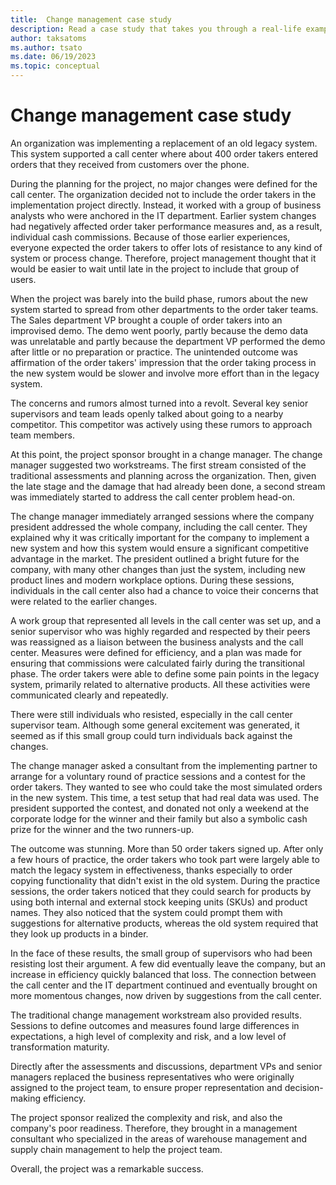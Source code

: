 ```yaml
---
title:  Change management case study
description: Read a case study that takes you through a real-life example of how one Dynamics 365 customer approached change management.
author: taksatoms
ms.author: tsato
ms.date: 06/19/2023
ms.topic: conceptual
---
```


# Change management case study

An organization was implementing a replacement of an old legacy system. This system supported a call center where about 400 order takers entered orders that they received from customers over the phone.

During the planning for the project, no major changes were defined for the call center. The organization decided not to include the order takers in the implementation project directly. Instead, it worked with a group of business analysts who were anchored in the IT department. Earlier system changes had negatively affected order taker performance measures and, as a result, individual cash commissions. Because of those earlier experiences, everyone expected the order takers to offer lots of resistance to any kind of system or process change. Therefore, project management thought that it would be easier to wait until late in the project to include that group of users.

When the project was barely into the build phase, rumors about the new system started to spread from other departments to the order taker teams. The Sales department VP brought a couple of order takers into an improvised demo. The demo went poorly, partly because the demo data was unrelatable and partly because the department VP performed the demo after little or no preparation or practice. The unintended outcome was affirmation of the order takers' impression that the order taking process in the new system would be slower and involve more effort than in the legacy system.

The concerns and rumors almost turned into a revolt. Several key senior supervisors and team leads openly talked about going to a nearby competitor. This competitor was actively using these rumors to approach team members.

At this point, the project sponsor brought in a change manager. The change manager suggested two workstreams. The first stream consisted of the traditional assessments and planning across the organization. Then, given the late stage and the damage that had already been done, a second stream was immediately started to address the call center problem head-on.

The change manager immediately arranged sessions where the company president addressed the whole company, including the call center. They explained why it was critically important for the company to implement a new system and how this system would ensure a significant competitive advantage in the market. The president outlined a bright future for the company, with many other changes than just the system, including new product lines and modern workplace options. During these sessions, individuals in the call center also had a chance to voice their concerns that were related to the earlier changes.

A work group that represented all levels in the call center was set up, and a senior supervisor who was highly regarded and respected by their peers was reassigned as a liaison between the business analysts and the call center. Measures were defined for efficiency, and a plan was made for ensuring that commissions were calculated fairly during the transitional phase. The order takers were able to define some pain points in the legacy system, primarily related to alternative products. All these activities were communicated clearly and repeatedly.

There were still individuals who resisted, especially in the call center supervisor team. Although some general excitement was generated, it seemed as if this small group could turn individuals back against the changes.

The change manager asked a consultant from the implementing partner to arrange for a voluntary round of practice sessions and a contest for the order takers. They wanted to see who could take the most simulated orders in the new system. This time, a test setup that had real data was used. The president supported the contest, and donated not only a weekend at the corporate lodge for the winner and their family but also a symbolic cash prize for the winner and the two runners-up.

The outcome was stunning. More than 50 order takers signed up. After only a few hours of practice, the order takers who took part were largely able to match the legacy system in effectiveness, thanks especially to order copying functionality that didn't exist in the old system. During the practice sessions, the order takers noticed that they could search for products by using both internal and external stock keeping units (SKUs) and product names. They also noticed that the system could prompt them with suggestions for alternative products, whereas the old system required that they look up products in a binder.

In the face of these results, the small group of supervisors who had been resisting lost their argument. A few did eventually leave the company, but an increase in efficiency quickly balanced that loss. The connection between the call center and the IT department continued and eventually brought on more momentous changes, now driven by suggestions from the call center.

The traditional change management workstream also provided results. Sessions to define outcomes and measures found large differences in expectations, a high level of complexity and risk, and a low level of transformation maturity.

Directly after the assessments and discussions, department VPs and senior managers replaced the business representatives who were originally assigned to the project team, to ensure proper representation and decision-making efficiency.

The project sponsor realized the complexity and risk, and also the company's poor readiness. Therefore, they brought in a management consultant who specialized in the areas of warehouse management and supply chain management to help the project team.

Overall, the project was a remarkable success.
